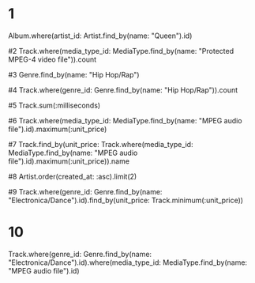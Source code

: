 # 1
Album.where(artist_id: Artist.find_by(name: "Queen").id)

#2
Track.where(media_type_id: MediaType.find_by(name: "Protected MPEG-4 video file")).count

#3
Genre.find_by(name: "Hip Hop/Rap")

#4
Track.where(genre_id: Genre.find_by(name: "Hip Hop/Rap")).count

#5
Track.sum(:milliseconds)

#6
Track.where(media_type_id: MediaType.find_by(name: "MPEG audio file").id).maximum(:unit_price)

#7
Track.find_by(unit_price: Track.where(media_type_id: MediaType.find_by(name: "MPEG audio file").id).maximum(:unit_price)).name

#8
Artist.order(created_at: :asc).limit(2)

#9
Track.where(genre_id: Genre.find_by(name: "Electronica/Dance").id).find_by(unit_price: Track.minimum(:unit_price))

# 10
Track.where(genre_id: Genre.find_by(name: "Electronica/Dance").id).where(media_type_id: MediaType.find_by(name: "MPEG audio file").id)
